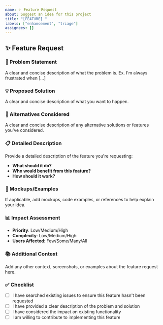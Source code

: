 ```yaml
---
name: ✨ Feature Request
about: Suggest an idea for this project
title: "[FEATURE] "
labels: ["enhancement", "triage"]
assignees: []
---
```


## ✨ Feature Request

### 🎯 Problem Statement
A clear and concise description of what the problem is. Ex. I'm always frustrated when [...]

### 💡 Proposed Solution
A clear and concise description of what you want to happen.

### 🔄 Alternatives Considered
A clear and concise description of any alternative solutions or features you've considered.

### 📋 Detailed Description
Provide a detailed description of the feature you're requesting:

- **What should it do?**
- **Who would benefit from this feature?**
- **How should it work?**

### 🎨 Mockups/Examples
If applicable, add mockups, code examples, or references to help explain your idea.

### 📊 Impact Assessment
- **Priority**: Low/Medium/High
- **Complexity**: Low/Medium/High
- **Users Affected**: Few/Some/Many/All

### 📚 Additional Context
Add any other context, screenshots, or examples about the feature request here.

### ✅ Checklist
- [ ] I have searched existing issues to ensure this feature hasn't been requested
- [ ] I have provided a clear description of the problem and solution
- [ ] I have considered the impact on existing functionality
- [ ] I am willing to contribute to implementing this feature